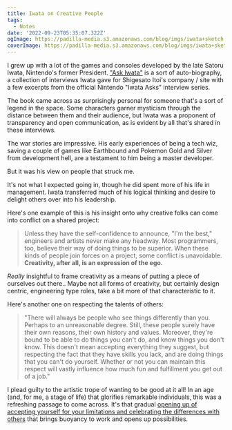 ```yaml
---
title: Iwata on Creative People
tags:
  - Notes
date: '2022-09-23T05:35:07.322Z'
ogImage: https://padilla-media.s3.amazonaws.com/blog/imgs/iwata+sketch.jpeg
coverImage: https://padilla-media.s3.amazonaws.com/blog/imgs/iwata+sketch.jpeg
---
```


I grew up with a lot of the games and consoles developed by the late Satoru Iwata, Nintendo's former President. ["Ask Iwata"](https://www.amazon.com/Ask-Iwata-Wisdom-Nintendos-Legendary/dp/197472154X) is a sort of auto-biography, a collection of interviews Iwata gave for Shigesato Itoi's company / site with a few excerpts from the official Nintendo "Iwata Asks" interview series.

The book came across as surprisingly personal for someone that's a sort of legend in the space. Some characters garner mysticism through the distance between them and their audience, but Iwata was a proponent of transparency and open communication, as is evident by all that's shared in these interviews.

The war stories are impressive. His early experiences of being a tech wiz, saving a couple of games like Earthbound and Pokemon Gold and Silver from development hell, are a testament to him being a master developer.

But it was his view on people that struck me.

It's not what I expected going in, though he did spent more of his life in management. Iwata transferred much of his logical thinking and desire to delight others over into his leadership.

Here's one example of this is his insight onto why creative folks can come into conflict on a shared project:

> Unless they have the self-confidence to announce, "I'm the best," engineers and artists never make any headway. Most programmers, too, believe their way of doing things to be superior. When these kinds of people join forces on a project, some conflict is unavoidable. **Creativity, after all, is an expression of the ego.**

_Really_ insightful to frame creativity as a means of putting a piece of ourselves out there.. Maybe not all forms of creativity, but certainly design centric, engineering type roles, take a bit more of that characteristic to it.

Here's another one on respecting the talents of others:

> "There will always be people who see things differently than you. Perhaps to an unreasonable degree. Still, these people surely have their own reasons, their own history and values. Moreover, they're bound to be able to do things you can't do, and know things you don't know. This doesn't mean accepting everything they suggest, but respecting the fact that they have skills you lack, and are doing things that you can't do yourself. Whether or not you can maintain this respect will vastly influence how much fun and fulfillment you get out of a job."

I plead guilty to the artistic trope of wanting to be good at it all! In an age (and, for me, a stage of life) that glorifies remarkable individuals, this was a refreshing passage to come across. It's that gradual [opening up of accepting yourself for your limitations and celebrating the differences with others](chrisdpadilla.com/30) that brings buoyancy to work and opens up possibilities.
